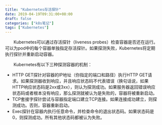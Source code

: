 ```yaml
---
title: "Kubernetes存活探针"
date: 2019-04-19T09:31:00+08:00
draft: false
categories: ["k8s笔记"]
tags: ["Kubernetes"]
---
```


 　　Kubernetes可以通过存活探针（liveness probes）检查容器是否还在运行。可以为pod中的每个容器单独指定存活探针。如果探测失败，Kubernetes将定期执行探针并重新启动容器。

　　Kubernetes有以下三种探测容器的机制：

- HTTP GET探针对容器的IP地址（你指定的端口和路径）执行HTTP GET请求。如果探测器收到响应，并且响应状态码不代表错误（换句话说，如果HTTP响应状态码是2xx或3xx），则认为探测成功。如果服务器返回错误响应状态码或者根本没有响应，那么探测就被认为是失败的，容器将被重新启动。
- TCP套接字探针尝试与容器指定端口建立TCP连接。如果连接成功建立，则探测成功。否则，容器重新启动。
- Exec探针在容器内执行任意命令，并检查命令的退出状态码。如果状态码是0，则探测成功。所有其他状态码都被认为失败。